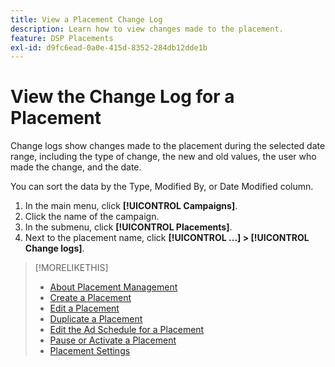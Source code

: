 ```yaml
---
title: View a Placement Change Log
description: Learn how to view changes made to the placement.
feature: DSP Placements
exl-id: d9fc6ead-0a0e-415d-8352-284db12dde1b
---
```

# View the Change Log for a Placement

Change logs show changes made to the placement during the selected date range, including the type of change, the new and old values, the user who made the change, and the date.

You can sort the data by the Type, Modified By, or Date Modified column.

1. In the main menu, click **[!UICONTROL Campaigns]**.
1. Click the name of the campaign.
1. In the submenu, click **[!UICONTROL Placements]**.
1. Next to the placement name, click  **[!UICONTROL ...] > [!UICONTROL Change logs]**.

>[!MORELIKETHIS]
>
>* [About Placement Management](placement-about.md)
>* [Create a Placement](placement-create.md)
>* [Edit a Placement](placement-edit.md)
>* [Duplicate a Placement](placement-duplicate.md)
>* [Edit the Ad Schedule for a Placement](placement-edit-ad-schedule.md)
>* [Pause or Activate a Placement](placement-pause-activate.md)
>* [Placement Settings](placement-settings.md)
